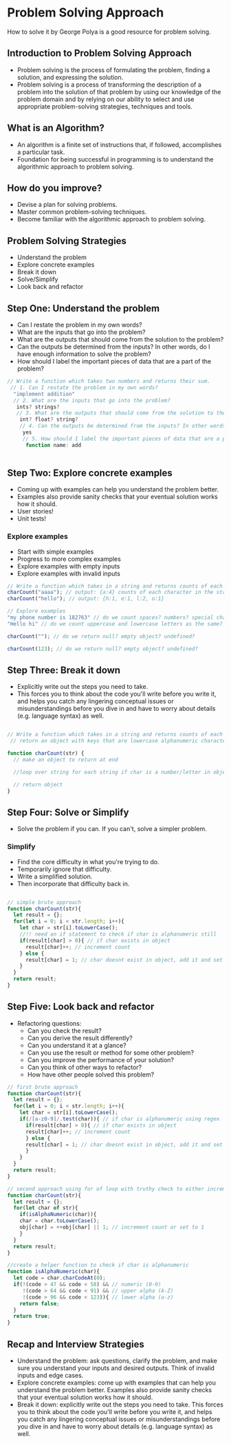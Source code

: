 # Problem Solving Approach

How to solve it by George Polya is a good resource for problem solving.

## Introduction to Problem Solving Approach

- Problem solving is the process of formulating the problem, finding a solution, and expressing the solution.
- Problem solving is a process of transforming the description of a problem into the solution of that problem by using our knowledge of the problem domain and by relying on our ability to select and use appropriate problem-solving strategies, techniques and tools.

## What is an Algorithm?

- An algorithm is a finite set of instructions that, if followed, accomplishes a particular task.
- Foundation for being successful in programming is to understand the algorithmic approach to problem solving.

## How do you improve?

- Devise a plan for solving problems.
- Master common problem-solving techniques.
- Become familiar with the algorithmic approach to problem solving.

## Problem Solving Strategies

- Understand the problem
- Explore concrete examples
- Break it down
- Solve/Simplify
- Look back and refactor

## Step One: Understand the problem

- Can I restate the problem in my own words?
- What are the inputs that go into the problem?
- What are the outputs that should come from the solution to the problem?
- Can the outputs be determined from the inputs? In other words, do I have enough information to solve the problem?
- How should I label the important pieces of data that are a part of the problem?

```javascript
// Write a function which takes two numbers and returns their sum.
 // 1. Can I restate the problem in my own words?
  "implement addition"
  // 2. What are the inputs that go into the problem?
   ints? strings?
   // 3. What are the outputs that should come from the solution to the problem?
    int? float? string?
    // 4. Can the outputs be determined from the inputs? In other words, do I have enough information to solve the problem?
     yes
     // 5. How should I label the important pieces of data that are a part of the problem?
      function name: add
      
```

## Step Two: Explore concrete examples

- Coming up with examples can help you understand the problem better.
- Examples also provide sanity checks that your eventual solution works how it should.
- User stories!
- Unit tests!

### Explore examples

- Start with simple examples
- Progress to more complex examples
- Explore examples with empty inputs
- Explore examples with invalid inputs

```javascript
// Write a function which takes in a string and returns counts of each character in the string.
charCount("aaaa"); // output: {a:4} counts of each character in the string.
charCount("hello"); // output: {h:1, e:1, l:2, o:1}

// Explore examples
"my phone number is 182763" // do we count spaces? numbers? special characters?
"Hello hi" // do we count uppercase and lowercase letters as the same?

charCount(""); // do we return null? empty object? undefined?

charCount(123); // do we return null? empty object? undefined?

```

## Step Three: Break it down

- Explicitly write out the steps you need to take.
- This forces you to think about the code you'll write before you write it, and helps you catch any lingering conceptual issues or misunderstandings before you dive in and have to worry about details (e.g. language syntax) as well.

```javascript

// Write a function which takes in a string and returns counts of each character in the string.
 // return an object with keys that are lowercase alphanumeric characters in the string; values should be the counts for those characters

function charCount(str) {
  // make an object to return at end

  //loop over string for each string if char is a number/letter in object, add one to count if char is not in object, add it and set value to 1

  // return object
}

```

## Step Four: Solve or Simplify

- Solve the problem if you can. If you can't, solve a simpler problem.

### Simplify

- Find the core difficulty in what you're trying to do.
- Temporarily ignore that difficulty.
- Write a simplified solution.
- Then incorporate that difficulty back in.

```javascript

// simple brute approach
function charCount(str){
  let result = {};
  for(let i = 0; i < str.length; i++){
    let char = str[i].toLowerCase();
    //!! need an if statement to check if char is alphanumeric still
    if(result[char] > 0){ // if char exists in object 
      result[char]++; // increment count
    } else {
      result[char] = 1; // char doesnt exist in object, add it and set value to 1
    }
  }
  return result;
}

```

## Step Five: Look back and refactor

- Refactoring questions:
  - Can you check the result?
  - Can you derive the result differently?
  - Can you understand it at a glance?
  - Can you use the result or method for some other problem?
  - Can you improve the performance of your solution?
  - Can you think of other ways to refactor?
  - How have other people solved this problem?

```javascript
// first brute approach
function charCount(str){
  let result = {};
  for(let i = 0; i < str.length; i++){
    let char = str[i].toLowerCase();
    if(/[a-z0-9]/.test(char)){ // if char is alphanumeric using regex
      if(result[char] > 0){ // if char exists in object 
      result[char]++; // increment count
      } else {
      result[char] = 1; // char doesnt exist in object, add it and set value to 1
      }
    }
  }
  return result;
}

// second approach using for of loop with truthy check to either increment or set to 1
function charCount(str){
  let result = {};
  for(let char of str){
    if(isAlphaNumeric(char)){ 
    char = char.toLowerCase();
    obj[char] = ++obj[char] || 1; // increment count or set to 1
    }
  }
  return result;
}

//create a helper function to check if char is alphanumeric
function isAlphaNumeric(char){
  let code = char.charCodeAt(0);
  if(!(code > 47 && code < 58) && // numeric (0-9)
     !(code > 64 && code < 91) && // upper alpha (A-Z)
     !(code > 96 && code < 123)){ // lower alpha (a-z)
    return false;
  }
  return true;
}
```

## Recap and Interview Strategies

- Understand the problem: ask questions, clarify the problem, and make sure you understand your inputs and desired outputs. Think of invalid inputs and edge cases.
- Explore concrete examples: come up with examples that can help you understand the problem better. Examples also provide sanity checks that your eventual solution works how it should.
- Break it down: explicitly write out the steps you need to take. This forces you to think about the code you'll write before you write it, and helps you catch any lingering conceptual issues or misunderstandings before you dive in and have to worry about details (e.g. language syntax) as well.

